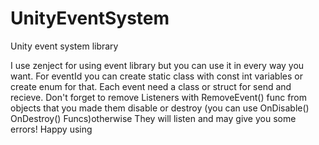# UnityEventSystem
Unity event system library

I use zenject for using event library but you can use it in every way you want.
For eventId you can create static class with const int variables or create enum for that.
Each event need a class or struct for send and recieve.
Don't forget to remove Listeners with RemoveEvent() func from objects that you made them disable or destroy (you can use OnDisable() OnDestroy() Funcs)otherwise 
They will listen and may give you some errors!
Happy using
